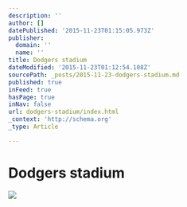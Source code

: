 ```yaml
---
description: ''
author: []
datePublished: '2015-11-23T01:15:05.973Z'
publisher:
  domain: ''
  name: ''
title: Dodgers stadium
dateModified: '2015-11-23T01:12:54.108Z'
sourcePath: _posts/2015-11-23-dodgers-stadium.md
published: true
inFeed: true
hasPage: true
inNav: false
url: dodgers-stadium/index.html
_context: 'http://schema.org'
_type: Article

---
```

# Dodgers stadium
![](https://the-grid-user-content.s3-us-west-2.amazonaws.com/f65bac00-6a85-49f1-b3c4-b1df5717cb42.png)
